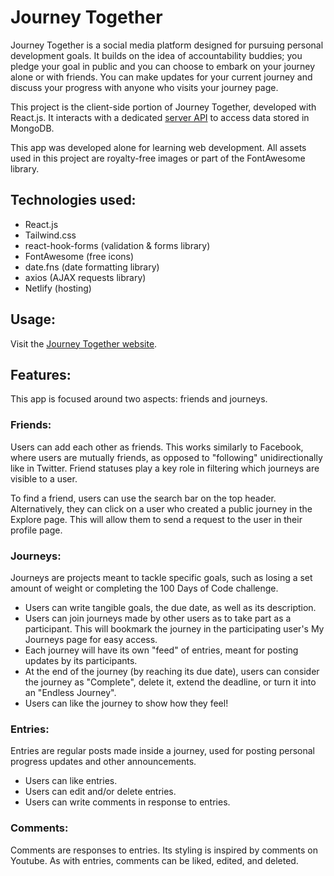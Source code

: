 # Journey Together

Journey Together is a social media platform designed for pursuing personal development goals.
It builds on the idea of accountability buddies; you pledge your goal in public and you can choose to embark on your journey alone or with friends.
You can make updates for your current journey and discuss your progress with anyone who visits your journey page.

This project is the client-side portion of Journey Together, developed with React.js. 
It interacts with a dedicated [server API](https://github.com/derekdkim/social-media-server) to access data stored in MongoDB.

This app was developed alone for learning web development. All assets used in this project are royalty-free images or part of the FontAwesome library.

## Technologies used:

- React.js
- Tailwind.css
- react-hook-forms (validation & forms library)
- FontAwesome (free icons)
- date.fns (date formatting library)
- axios (AJAX requests library)
- Netlify (hosting)

## Usage:

Visit the [Journey Together website](https://journey-together.netlify.app/).

## Features:

This app is focused around two aspects: friends and journeys.

### Friends:

Users can add each other as friends. This works similarly to Facebook, where users are mutually friends, as opposed to "following" unidirectionally like in Twitter. Friend statuses play a key role in filtering which journeys are visible to a user.

To find a friend, users can use the search bar on the top header. Alternatively, they can click on a user who created a public journey in the Explore page. This will allow them to send a request to the user in their profile page.

### Journeys:

Journeys are projects meant to tackle specific goals, such as losing a set amount of weight or completing the 100 Days of Code challenge.

- Users can write tangible goals, the due date, as well as its description.
- Users can join journeys made by other users as to take part as a participant. This will bookmark the journey in the participating user's My Journeys page for easy access.
- Each journey will have its own "feed" of entries, meant for posting updates by its participants.
- At the end of the journey (by reaching its due date), users can consider the journey as "Complete", delete it, extend the deadline, or turn it into an "Endless Journey".
- Users can like the journey to show how they feel!

### Entries:

Entries are regular posts made inside a journey, used for posting personal progress updates and other announcements.

- Users can like entries.
- Users can edit and/or delete entries.
- Users can write comments in response to entries.

### Comments:

Comments are responses to entries. Its styling is inspired by comments on Youtube. As with entries, comments can be liked, edited, and deleted.